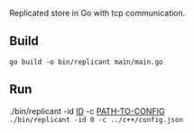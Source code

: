 Replicated store in Go with tcp communication.

## Build

```go build -o bin/replicant main/main.go```

## Run
./bin/replicant -id <u>ID</u> -c <u>PATH-TO-CONFIG</u> \
```./bin/replicant -id 0 -c ../c++/config.json```